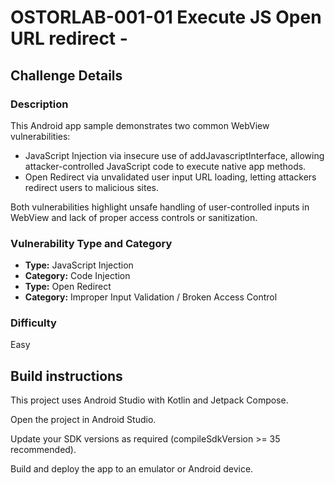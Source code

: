# OSTORLAB-001-01 Execute JS Open URL redirect - 

## Challenge Details

### Description

This Android app sample demonstrates two common WebView vulnerabilities:

- JavaScript Injection via insecure use of addJavascriptInterface, allowing attacker-controlled JavaScript code to execute native app methods.
- Open Redirect via unvalidated user input URL loading, letting attackers redirect users to malicious sites.

Both vulnerabilities highlight unsafe handling of user-controlled inputs in WebView and lack of proper access controls or sanitization.

### Vulnerability Type and Category
- **Type:** JavaScript Injection
- **Category:** Code Injection
- **Type:** Open Redirect
- **Category:**  Improper Input Validation / Broken Access Control

### Difficulty
Easy

## Build instructions
This project uses Android Studio with Kotlin and Jetpack Compose.

Open the project in Android Studio.

Update your SDK versions as required (compileSdkVersion >= 35 recommended).

Build and deploy the app to an emulator or Android device.
